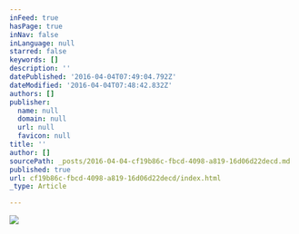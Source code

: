 ```yaml
---
inFeed: true
hasPage: true
inNav: false
inLanguage: null
starred: false
keywords: []
description: ''
datePublished: '2016-04-04T07:49:04.792Z'
dateModified: '2016-04-04T07:48:42.832Z'
authors: []
publisher:
  name: null
  domain: null
  url: null
  favicon: null
title: ''
author: []
sourcePath: _posts/2016-04-04-cf19b86c-fbcd-4098-a819-16d06d22decd.md
published: true
url: cf19b86c-fbcd-4098-a819-16d06d22decd/index.html
_type: Article

---
```

![](https://the-grid-user-content.s3-us-west-2.amazonaws.com/bf654e36-1e3b-4a6e-8ed1-a98ed1a628d6.png)